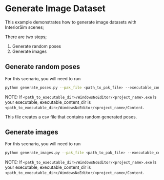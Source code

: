 # Generate Image Dataset

This example demonstrates how to generate image datasets with InteriorSim scenes;

There are two steps;
1. Generate random poses
2. Generate images

## Generate random poses

For this scenario, you will need to run 

```bash
python generate_poses.py --pak_file <path_to_pak_file> --executable_content_dir <path_to_content_directory_of_executable> --num_images <number_of_images_to_generate> --poses_file <path_to_output_poses_file>
```
NOTE: If `<path_to_executable_dir>/WindowsNoEditor/<project_name>.exe` is your executable, executable_content_dir is `<path_to_executable_dir>/WindowsNoEditor/<project_name>/Content`.

This file creates a csv file that contains random generated poses.

## Generate images

For this scenario, you will need to run

```bash
python generate_images.py --pak_file <path_to_pak_file> --executable_content_dir <path_to_content_directory_of_executable> --poses_file <path_to_poses_file> --output_dir <path_to_output_dir>
```
NOTE: If `<path_to_executable_dir>/WindowsNoEditor/<project_name>.exe` is your executable, executable_content_dir is `<path_to_executable_dir>/WindowsNoEditor/<project_name>/Content`.
